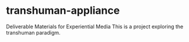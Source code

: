 transhuman-appliance
====================

Deliverable Materials for Experiential Media 
This is a project exploring the transhuman paradigm. 
